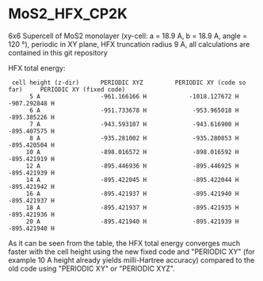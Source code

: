 # MoS2_HFX_CP2K

6x6 Supercell of MoS2 monolayer (xy-cell: a = 18.9 A, b = 18.9 A, angle = 120 °), periodic in XY plane, HFX truncation radius 9 A, all calculations are contained in this git repository

HFX total energy:

     cell height (z-dir)      PERIODIC XYZ         PERIODIC XY (code so far)     PERIODIC XY (fixed code)
          5 A                 -961.166166 H            -1018.127672 H            -907.292848 H
          6 A                 -951.733678 H             -953.965018 H            -895.385226 H
          7 A                 -943.593107 H             -943.616900 H            -895.407575 H
          8 A                 -935.281002 H             -935.280853 H            -895.420504 H
         10 A                 -898.016572 H             -898.016592 H            -895.421919 H
         12 A                 -895.446936 H             -895.446925 H            -895.421939 H
         14 A                 -895.422045 H             -895.422044 H            -895.421942 H
         16 A                 -895.421937 H             -895.421940 H            -895.421937 H
         18 A                 -895.421937 H             -895.421935 H            -895.421936 H
         20 A                 -895.421940 H             -895.421939 H            -895.421940 H

As it can be seen from the table, the HFX total energy converges much faster with the cell height using the new fixed code and "PERIODIC XY" (for example 10 A height already yields milli-Hartree accuracy) compared to the old code using "PERIODIC XY" or "PERIODIC XYZ".
